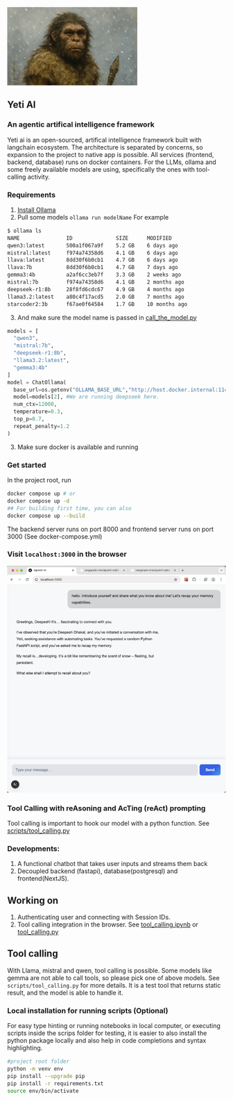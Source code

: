 <img src="yeti.png" alt="Yeti is a mythical mountain creature that several people have reported sightings, looks like human and more intelligent" height="180" width="300">

## Yeti AI  
### An agentic artifical intelligence framework 
Yeti ai is an open-sourced, artifical intelligence framework built with langchain ecosystem. The architecture is separated by concerns, so expansion to the project to native app is possible. All services (frontend, backend, database) runs on docker containers. For the LLMs, ollama and some freely available models are using, specifically the ones with tool-calling activity.

### Requirements
1. [Install Ollama]("https://ollama.com/")
2. Pull some models `ollama run modelName`
  For example
  ```bash
$ ollama ls
NAME               ID              SIZE      MODIFIED
qwen3:latest       500a1f067a9f    5.2 GB    6 days ago
mistral:latest     f974a74358d6    4.1 GB    6 days ago
llava:latest       8dd30f6b0cb1    4.7 GB    6 days ago
llava:7b           8dd30f6b0cb1    4.7 GB    7 days ago
gemma3:4b          a2af6cc3eb7f    3.3 GB    2 weeks ago
mistral:7b         f974a74358d6    4.1 GB    2 months ago
deepseek-r1:8b     28f8fd6cdc67    4.9 GB    4 months ago
llama3.2:latest    a80c4f17acd5    2.0 GB    7 months ago
starcoder2:3b      f67ae0f64584    1.7 GB    10 months ago
```
3. And make sure the model name is passed in [call_the_model.py](./app/call_the_model.py)
```py
models = [
  "qwen3",
  "mistral:7b",
  "deepseek-r1:8b",
  "llama3.2:latest",  
  "gemma3:4b"
]
model = ChatOllama(
  base_url=os.getenv("OLLAMA_BASE_URL","http://host.docker.internal:11434"),
  model=models[2], #We are running deepseek here.
  num_ctx=12000,
  temperature=0.3,
  top_p=0.7,
  repeat_penalty=1.2
)
```
3. Make sure docker is available and running

### Get started 
In the project root, run
```bash
docker compose up # or
docker compose up -d
## For building first time, you can also
docker compose up --build
```

The backend server runs on port 8000 and frontend server runs on port 3000 (See docker-compose.yml)
### Visit `localhost:3000` in the browser
![Screenshot](image-1.png)


### Tool Calling with reAsoning and AcTing (reAct) prompting
Tool calling is important to hook our model with a python function. See [scripts/tool_calling.py](./scripts/tool_calling.py)


### Developments:
1. A functional chatbot that takes user inputs and streams them back
2. Decoupled backend (fastapi), database(postgresql) and frontend(NextJS).

## Working on
1. Authenticating user and connecting with Session IDs.
2. Tool calling integration in the browser. See [tool_calling.ipynb](./scripts/tool_calling.ipynb) or [tool_calling.py](./scripts/tool_calling.py)

## Tool calling 
With Llama, mistral and qwen, tool calling is possible. Some models like gemma are not able to call tools, so please pick one of above models. See ```scripts/tool_calling.py``` for more details. It is a test tool that returns static result, and the model is able to handle it.

### Local installation  for running scripts (Optional)
For easy type hinting or running notebooks in local computer, or executing scripts inside the scrips folder for testing, it is easier to also install the python package locally and also help in code completions and syntax highlighting.

```bash
#project root folder
python -m venv env
pip install --upgrade pip
pip install -r requirements.txt
source env/bin/activate
```

